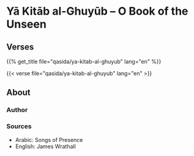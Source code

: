 # Yā Kitāb al-Ghuyūb – O Book of the Unseen

## Verses

{{% get_title  file="qasida/ya-kitab-al-ghuyub" lang="en" %}}

{{< verse file="qasida/ya-kitab-al-ghuyub" lang="en" >}}

## About

### Author

### Sources

- Arabic: Songs of Presence
- English: James Wrathall
